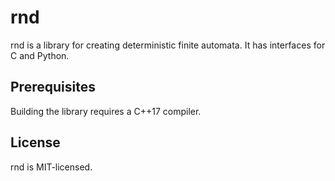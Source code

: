 rnd
===

rnd is a library for creating deterministic finite automata. It has interfaces
for C and Python.

Prerequisites
-------------

Building the library requires a C++17 compiler.

License
-------

rnd is MIT-licensed.

